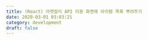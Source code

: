 ```yaml
---
title: (React) 마켓컬리 API 이용 화면에 아이템 목록 뿌려주기
date: 2020-03-01 03:03:21
category: development
draft: false
---
```


